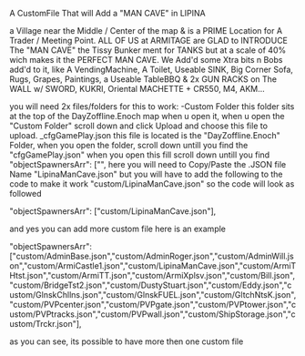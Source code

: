 A CustomFile That will Add a "MAN CAVE" in LIPINA 

a Village near the Middle / Center of the map & is a PRIME Location for A Trader / Meeting Point.
ALL OF US at ARMITAGE are GLAD to INTRODUCE The "MAN CAVE" the Tissy Bunker ment for TANKS but at a scale of 40% wich makes it the PERFECT MAN CAVE.
We Add'd some Xtra bits n Bobs add'd to it, like A VendingMachine, A Toilet, Useable SINK, Big Corner Sofa, Rugs, Grapes, Paintings, a Useable TableBBQ & 2x GUN RACKS on The WALL w/ SWORD, KUKRI, Oriental MACHETTE + CR550, M4, AKM...

you will need 2x files/folders for this to work: -Custom Folder this folder sits at the top of the DayZoffline.Enoch map when u open it, when u open the "Custom Folder" scroll down and click Upload and choose this file to upload. _cfgGamePlay.json this file is located is the "DayZoffline.Enoch" Folder, when you open the folder, scroll down untill you find the "cfgGamePlay.json" when you open this fill scroll down untill you find "objectSpawnersArr": ["", here you will need to Copy/Paste the .JSON file Name "LipinaManCave.json" but you will have to add the following to the code to make it work "custom/LipinaManCave.json" so the code will look as followed

"objectSpawnersArr": ["custom/LipinaManCave.json"],

and yes you can add more custom file here is an example

"objectSpawnersArr": ["custom/AdminBase.json","custom/AdminRoger.json","custom/AdminWill.json","custom/ArmiCastle1.json","custom/LipinaManCave.json","custom/ArmiTHtst.json","custom/ArmiTT.json","custom/ArmiXplsv.json","custom/Bill.json","custom/BridgeTst2.json","custom/DustyStuart.json","custom/Eddy.json","custom/GlnskChllns.json","custom/GlnskFUEL.json","custom/GltchNtsK.json","custom/PVPcenter.json","custom/PVPgate.json","custom/PVPtower.json","custom/PVPtracks.json","custom/PVPwall.json","custom/ShipStorage.json","custom/Trckr.json"],

as you can see, its possible to have more then one custom file

